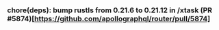 ### chore(deps): bump rustls from 0.21.6 to 0.21.12 in /xtask (PR #5874)[https://github.com/apollographql/router/pull/5874]